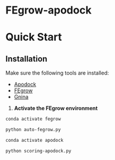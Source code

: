 # FEgrow-apodock

# Quick Start

## Installation

Make sure the following tools are installed:

- [Apodock](https://github.com/your-org/apodock)  
- [FEgrow](https://github.com/your-org/fegrow)  
- [Gnina](https://github.com/gnina/gnina)

1. **Activate the FEgrow environment**

```bash
conda activate fegrow

python auto-fegrow.py

conda activate apodock

python scoring-apodock.py



















